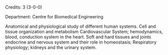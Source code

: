 Credits: 3 (3-0-0)

Department: Centre for Biomedical Engineering

Anatomical and physiological study of different human systems. Cell and tissue organization and metabolism Cardiovascular System; hemodynamics, blood, conduction system in the heart. Soft and hard tissues and joints endocrine and nervous system and their role in homeostasis; Respiratory physiology; kidneys and the urinary system.